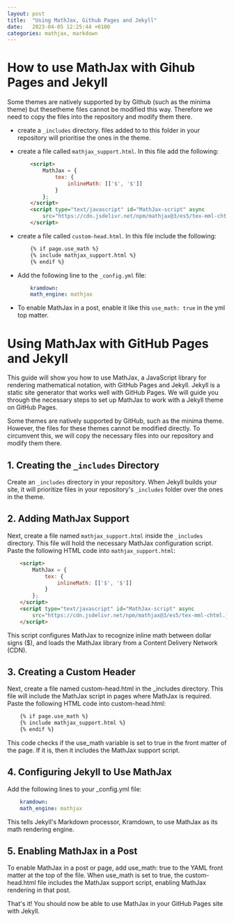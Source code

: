 ```yaml
---
layout: post
title:  "Using MathJax, Github Pages and Jekyll"
date:   2023-04-05 12:25:44 +0100
categories: mathjax, markdown
---
```


# How to use MathJax with Gihub Pages and Jekyll

Some themes are natively supported by by Github (such as the minima theme) but thesetheme files cannot be modified this way. Therefore we need to copy the files into the repository and modify them there.

- create a `_includes` directory. files added to to this folder in your repository will
prioritise the ones in the theme.

- create a file called `mathjax_support.html`. In this file add the following:
    ```html
        <script>
            MathJax = {
                tex: {
                    inlineMath: [['$', '$']]
                }
            };
        </script>
        <script type="text/javascript" id="MathJax-script" async
            src="https://cdn.jsdelivr.net/npm/mathjax@3/es5/tex-mml-chtml.js">
        </script>
    ```

- create a file called `custom-head.html`. In this file include the following:
    ```html
        {% if page.use_math %}  
        {% include mathjax_support.html %}  
        {% endif %}
    ```

-  Add the following line to the `_config.yml` file:
    ```yml
        kramdown:
        math_engine: mathjax
    ```

- To enable MathJax in a post, enable it like this `use_math: true` in the yml top matter.

# Using MathJax with GitHub Pages and Jekyll

This guide will show you how to use MathJax, a JavaScript library for rendering mathematical notation, with GitHub Pages and Jekyll. Jekyll is a static site generator that works well with GitHub Pages. We will guide you through the necessary steps to set up MathJax to work with a Jekyll theme on GitHub Pages.

Some themes are natively supported by GitHub, such as the minima theme. However, the files for these themes cannot be modified directly. To circumvent this, we will copy the necessary files into our repository and modify them there.

## 1. Creating the `_includes` Directory

Create an `_includes` directory in your repository. When Jekyll builds your site, it will prioritize files in your repository's `_includes` folder over the ones in the theme.

## 2. Adding MathJax Support

Next, create a file named `mathjax_support.html` inside the `_includes` directory. This file will hold the necessary MathJax configuration script. Paste the following HTML code into `mathjax_support.html`:

```html
    <script>
        MathJax = {
            tex: {
                inlineMath: [['$', '$']]
            }
        };
    </script>
    <script type="text/javascript" id="MathJax-script" async
        src="https://cdn.jsdelivr.net/npm/mathjax@3/es5/tex-mml-chtml.js">
    </script>
```

This script configures MathJax to recognize inline math between dollar signs ($), and loads the MathJax library from a Content Delivery Network (CDN).

## 3. Creating a Custom Header

Next, create a file named custom-head.html in the _includes directory. This file will include the MathJax script in pages where MathJax is required. Paste the following HTML code into custom-head.html:

```html
    {% if page.use_math %}  
    {% include mathjax_support.html %}  
    {% endif %}
```

This code checks if the use_math variable is set to true in the front matter of the page. If it is, then it includes the MathJax support script.

## 4. Configuring Jekyll to Use MathJax

Add the following lines to your _config.yml file:

```yml
    kramdown:
    math_engine: mathjax
```

This tells Jekyll's Markdown processor, Kramdown, to use MathJax as its math rendering engine.

## 5. Enabling MathJax in a Post

To enable MathJax in a post or page, add use_math: true to the YAML front matter at the top of the file. When use_math is set to true, the custom-head.html file includes the MathJax support script, enabling MathJax rendering in that post.

That's it! You should now be able to use MathJax in your GitHub Pages site with Jekyll.